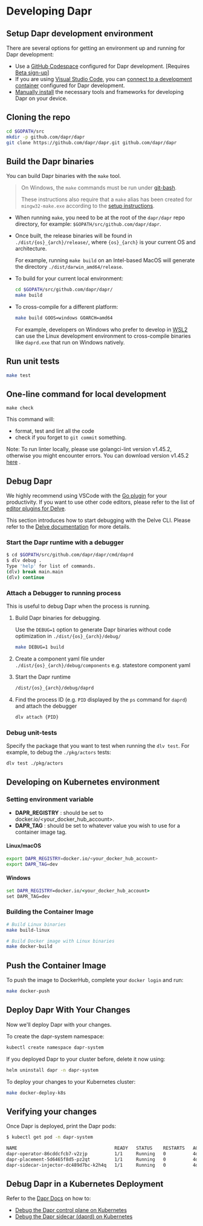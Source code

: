 # Developing Dapr

## Setup Dapr development environment

There are several options for getting an environment up and running for Dapr development:

- Use a [GitHub Codespace](https://docs.dapr.io/contributing/codespaces/) configured for Dapr development. \[Requires [Beta sign-up](https://github.com/features/codespaces/signup)\]
- If you are using [Visual Studio Code](https://code.visualstudio.com/), you can [connect to a development container](./setup-dapr-development-using-vscode.md) configured for Dapr development.
- [Manually install](./setup-dapr-development-env.md) the necessary tools and frameworks for developing Dapr on your device.

## Cloning the repo

```bash
cd $GOPATH/src
mkdir -p github.com/dapr/dapr
git clone https://github.com/dapr/dapr.git github.com/dapr/dapr
```

## Build the Dapr binaries

You can build Dapr binaries with the `make` tool.

> On Windows, the `make` commands must be run under [git-bash](https://www.atlassian.com/git/tutorials/git-bash).
>
> These instructions also require that a `make` alias has been created for `mingw32-make.exe` according to the [setup instructions](./setup-dapr-development-env.md#installing-make).

- When running `make`, you need to be at the root of the `dapr/dapr` repo directory, for example: `$GOPATH/src/github.com/dapr/dapr`.

- Once built, the release binaries will be found in `./dist/{os}_{arch}/release/`, where `{os}_{arch}` is your current OS and architecture.

  For example, running `make build` on an Intel-based MacOS will generate the directory `./dist/darwin_amd64/release`.

- To build for your current local environment:

   ```bash
   cd $GOPATH/src/github.com/dapr/dapr/
   make build
   ```

- To cross-compile for a different platform:

   ```bash
   make build GOOS=windows GOARCH=amd64
   ```

  For example, developers on Windows who prefer to develop in [WSL2](https://docs.microsoft.com/en-us/windows/wsl/install-win10) can use the Linux development environment to cross-compile binaries like `daprd.exe` that run on Windows natively.

## Run unit tests

```bash
make test
```

## One-line command for local development

```shell
make check
```
This command will:
- format, test and lint all the code 
- check if you forget to `git commit` something.

Note: To run linter locally, please use golangci-lint version v1.45.2, otherwise you might encounter errors.
You can download version v1.45.2 [here](https://github.com/golangci/golangci-lint/releases/tag/v1.45.2) .

## Debug Dapr

We highly recommend using VSCode with the [Go plugin](https://marketplace.visualstudio.com/items?itemName=ms-vscode.Go) for your productivity. If you want to use other code editors, please refer to the list of [editor plugins for Delve](https://github.com/go-delve/delve/blob/master/Documentation/EditorIntegration.md).

This section introduces how to start debugging with the Delve CLI. Please refer to the [Delve documentation](https://github.com/go-delve/delve/tree/master/Documentation) for more details.

### Start the Dapr runtime with a debugger

```bash
$ cd $GOPATH/src/github.com/dapr/dapr/cmd/daprd
$ dlv debug .
Type 'help' for list of commands.
(dlv) break main.main
(dlv) continue
```

### Attach a Debugger to running process

This is useful to debug Dapr when the process is running.

1. Build Dapr binaries for debugging.

   Use the `DEBUG=1` option to generate Dapr binaries without code optimization in `./dist/{os}_{arch}/debug/`

   ```bash
   make DEBUG=1 build
   ```

2. Create a component yaml file under `./dist/{os}_{arch}/debug/components` e.g. statestore component yaml

3. Start the Dapr runtime

   ```bash
   /dist/{os}_{arch}/debug/daprd
   ```

4. Find the process ID (e.g. `PID` displayed by the `ps` command for `daprd`) and attach the debugger

   ```bash
   dlv attach {PID}
   ```

### Debug unit-tests

Specify the package that you want to test when running the `dlv test`. For example, to debug the `./pkg/actors` tests:

```bash
dlv test ./pkg/actors
```

## Developing on Kubernetes environment

### Setting environment variable

- **DAPR_REGISTRY** : should be set to docker.io/<your_docker_hub_account>.
- **DAPR_TAG** : should be set to whatever value you wish to use for a container image tag.

#### Linux/macOS

```bash
export DAPR_REGISTRY=docker.io/<your_docker_hub_account>
export DAPR_TAG=dev
```

#### Windows

```cmd
set DAPR_REGISTRY=docker.io/<your_docker_hub_account>
set DAPR_TAG=dev
```

### Building the Container Image

```bash
# Build Linux binaries
make build-linux

# Build Docker image with Linux binaries
make docker-build
```

## Push the Container Image

To push the image to DockerHub, complete your `docker login` and run:

```bash
make docker-push
```

## Deploy Dapr With Your Changes

Now we'll deploy Dapr with your changes.

To create the dapr-system namespace:

```bash
kubectl create namespace dapr-system
```

If you deployed Dapr to your cluster before, delete it now using:

```bash
helm uninstall dapr -n dapr-system
```

To deploy your changes to your Kubernetes cluster:

```bash
make docker-deploy-k8s
```

## Verifying your changes

Once Dapr is deployed, print the Dapr pods:

```bash
$ kubectl get pod -n dapr-system

NAME                                    READY   STATUS    RESTARTS   AGE
dapr-operator-86cddcfcb7-v2zjp          1/1     Running   0          4d3h
dapr-placement-5d6465f8d5-pz2qt         1/1     Running   0          4d3h
dapr-sidecar-injector-dc489d7bc-k2h4q   1/1     Running   0          4d3h
```

## Debug Dapr in a Kubernetes Deployment

Refer to the [Dapr Docs](https://docs.dapr.io/developing-applications/debugging/debug-k8s/) on how to:

- [Debug the Dapr control plane on Kubernetes](https://docs.dapr.io/developing-applications/debugging/debug-k8s/debug-dapr-services/)
- [Debug the Dapr sidecar (daprd) on Kubernetes](https://docs.dapr.io/developing-applications/debugging/debug-k8s/debug-daprd/)
